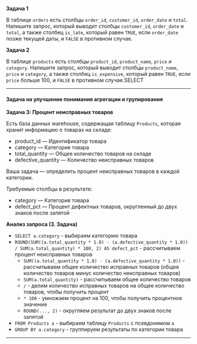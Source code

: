 **Задача 1**

В таблице `orders` есть столбцы `order_id`, `customer_id`, `order_date` и `total`. Напишите запрос, который выводит столбцы `customer_id`, `order_date` и `total`, а также столбец `is_late`, который равен `TRUE`, если `order_date` позже текущей даты, и `FALSE` в противном случае.

**Задача 2**

В таблице `products` есть столбцы `product_id`, `product_name`, `price` и `category`. Напишите запрос, который выводит столбцы `product_name`, `price` и `category`, а также столбец `is_expensive`, который равен `TRUE`, если `price` больше 100, и `FALSE` в противном случае.SELECT 

---
#### Задача на улучшение понимания агрегации и групирования
**Задача 3: Процент неисправных товаров**

Есть база данных warehouse, содержащая таблицу `Products`, которая хранит информацию о товарах на складе:

- product_id — Идентификатор товара
- category — Категория товара
- total_quantity — Общее количество товаров на складе
- defective_quantity — Количество неисправных товаров

Ваша задача — определить процент неисправных товаров в каждой категории.

Требуемые столбцы в результате:

- category — Категория товара
- defect_pct — Процент дефектных товаров, округленный до двух знаков после запятой

**Анализ запроса (3. Задача)**

* `SELECT a.category` - выбираем категорию товара
* `ROUND(SUM((a.total_quantity * 1.0) - (a.defective_quantity * 1.0)) / SUM(a.total_quantity) * 100, 2) AS defect_pct` - рассчитываем процент неисправных товаров
	+ `SUM((a.total_quantity * 1.0) - (a.defective_quantity * 1.0))` - рассчитываем общее количество исправных товаров (общее количество товаров минус количество неисправных товаров)
	+ `SUM(a.total_quantity)` - рассчитываем общее количество товаров
	+ `/` - делим количество исправных товаров на общее количество товаров, чтобы получить процент
	+ `* 100` - умножаем процент на 100, чтобы получить процентное значение
	+ `ROUND(..., 2)` - округляем результат до двух знаков после запятой
* `FROM Products a` - выбираем таблицу `Products` с псевдонимом `a`
* `GROUP BY a.category` - группируем результаты по категории товара
---
